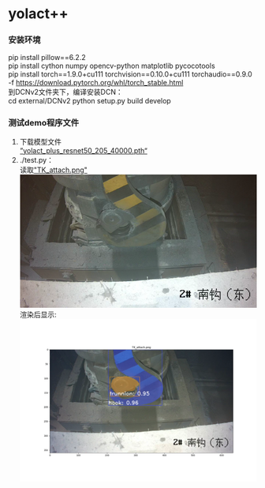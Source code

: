 # yolact++
### 安装环境
pip install pillow==6.2.2  
pip install cython numpy opencv-python matplotlib pycocotools  
pip install torch==1.9.0+cu111 torchvision==0.10.0+cu111 torchaudio==0.9.0 -f https://download.pytorch.org/whl/torch_stable.html  
到DCNv2文件夹下，编译安装DCN：  
cd external/DCNv2
python setup.py build develop
### 测试demo程序文件
1. 下载模型文件  
[”yolact_plus_resnet50_205_40000.pth“](https://pan.baidu.com/s/1eJZ7ICy_HC0gpS8-5reNoA?pwd=1234)  
2. ./test.py：  
读取["TK_attach.png"](TK_attach.png)  
![](TK_attach.png)  
渲染后显示:  
![](TK_attach_vis.png)  
